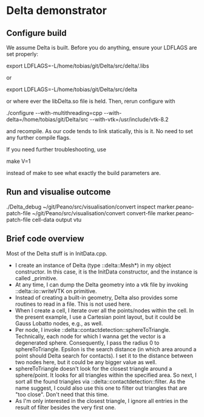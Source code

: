# Delta demonstrator #


## Configure build ##

We assume Delta is built. Before you do anything, ensure your LDFLAGS are set
properly:

export LDFLAGS=-L/home/tobias/git/Delta/src/delta/.libs

or 

export LDFLAGS=-L/home/tobias/git/Delta/src/delta

or where ever the libDelta.so file is held. Then, rerun configure with 

./configure --with-multithreading=cpp --with-delta=/home/tobias/git/Delta/src --with-vtk=/usr/include/vtk-8.2

and recompile. As our code tends to link statically, this is it. No need to 
set any further compile flags.

If you need further troubleshooting, use 

make V=1 

instead of make to see what exactly the build parameters are.


## Run and visualise outcome ##

./Delta_debug
~/git/Peano/src/visualisation/convert inspect marker.peano-patch-file
~/git/Peano/src/visualisation/convert convert-file marker.peano-patch-file cell-data output vtu


## Brief code overview ##

Most of the Delta stuff is in InitData.cpp. 

- I create an instance of Delta (type ::delta::Mesh*) in my object constructor. In this case, it is 
  the InitData constructor, and the instance is called _primitive.   
- At any time, I can dump the Delta geometry into a vtk file by invoking ::delta::io::writeVTK on 
  primitive.
- Instead of creating a built-in geometry, Delta also provides some routines to read in a file. This 
  is not used here.
- When I create a cell, I iterate over all the points/nodes within the cell. In the present example, 
  I use a Cartesian point layout, but it could be Gauss Lobatto nodes, e.g., as well.
- Per node, I invoke ::delta::contactdetection::sphereToTriangle. Technically, each node for which I 
  wanna get the vector is a degenerated sphere. Consequently, I pass the radius 0 to sphereToTriangle.
  Epsilon is the search distance (in which area around a point should Delta search for contacts). I 
  set it to the distance between two nodes here, but it could be any bigger value as well.
- sphereToTriangle doesn't look for the closest triangle around a sphere/point. It looks for all 
  triangles within the specified area. So next, I sort all the found triangles via 
  ::delta::contactdetection::filter. As the name suggest, I could also use this one to filter out 
  triangles that are "too close". Don't need that this time.
- As I'm only interested in the closest triangle, I ignore all entries in the result of filter besides
  the very first one. 
  
  
  



